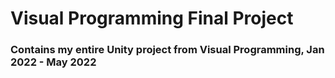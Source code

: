 # Visual Programming Final Project
### Contains my entire Unity project from Visual Programming, Jan 2022 - May 2022

